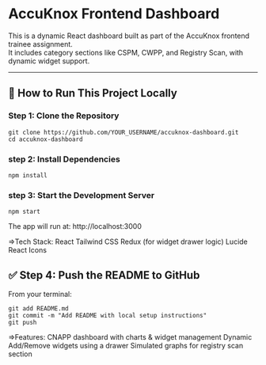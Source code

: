 # AccuKnox Frontend Dashboard

This is a dynamic React dashboard built as part of the AccuKnox frontend trainee assignment.  
It includes category sections like CSPM, CWPP, and Registry Scan, with dynamic widget support.

---

## 🚀 How to Run This Project Locally

### Step 1: Clone the Repository

```
git clone https://github.com/YOUR_USERNAME/accuknox-dashboard.git
cd accuknox-dashboard
```
### step 2: Install Dependencies 
```
npm install
```
### step 3: Start the Development Server
```
npm start
```
The app will run at:
 http://localhost:3000
 
=>Tech Stack:
React
Tailwind CSS
Redux (for widget drawer logic)
Lucide React Icons

## ✅ Step 4: Push the README to GitHub

From your terminal:

```
git add README.md
git commit -m "Add README with local setup instructions"
git push
```
=>Features:
CNAPP dashboard with charts & widget management
Dynamic Add/Remove widgets using a drawer
Simulated graphs for registry scan section
